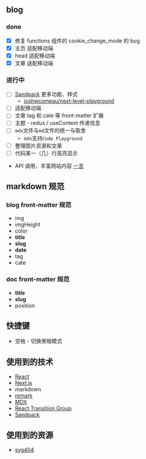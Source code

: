 ## blog

### done

- [x] 修复 functions 组件的 cookie_change_mode 的 bug
- [x] 主页 适配移动端
- [x] head 适配移动端
- [x] 文章 适配移动端

### 进行中

- [ ] [Sandpack](https://sandpack.codesandbox.io/docs/getting-started/custom-ui) 更多功能、样式
  - [joshwcomeau/next-level-playground](https://www.joshwcomeau.com/react/next-level-playground/)
- [ ] 适配移动端
- [ ] 文章 tag 和 cate 等 front-matter 扩展
- [ ] 主题 - redux / useContext 传递信息
- [ ] `mdx`文件与`md`文件的统一与取舍
  - `mdx`支持`Code Playground`
- [ ] 整理图片资源和文章
- [ ] 代码某一（几）行高亮显示
<!-- - [ ] 添加一些花里胡哨的东西 -->
- API 调用，丰富网站内容 [一言](https://developer.hitokoto.cn/)

## markdown 规范

### blog front-matter 规范

- img
- imgHeight
- color
- **title**
- **slug**
- **date**
- tag
- cate

### doc front-matter 规范

- **title**
- **slug**
- position

## 快捷键

- 空格 - 切换黑暗模式

## 使用到的技术

- [React](https://reactjs.org)
- [Next.js](https://nextjs.org)
- markdown
- [remark](https://github.com/remarkjs)
- [MDX](https://mdxjs.com/)
- [React Transition Group](https://reactcommunity.org/react-transition-group/)
- [Sandpack](https://sandpack.codesandbox.io)

## 使用到的资源

- [svg404](https://error404.fun/)
